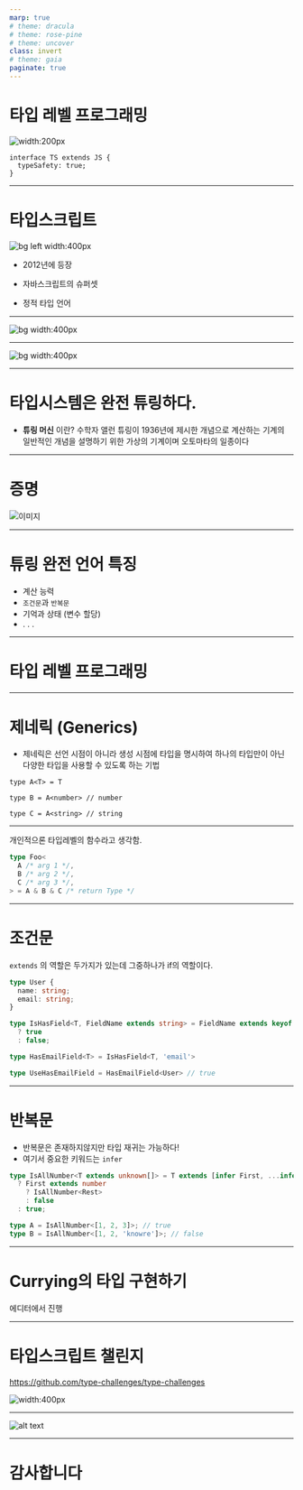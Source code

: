 ```yaml
---
marp: true
# theme: dracula
# theme: rose-pine
# theme: uncover
class: invert
# theme: gaia
paginate: true
---
```

# 타입 레벨 프로그래밍

![width:200px](../public/ts.png)

```tsx
interface TS extends JS {
  typeSafety: true;
}
```

---
# 타입스크립트

![bg left width:400px](../public/js-ts.png)

- 2012년에 등장

- 자바스크립트의 슈퍼셋

- 정적 타입 언어

---

![bg width:400px](../public/generic.png)

---

![bg width:400px](../public/any.png)

---

# 타입시스템은 완전 튜링하다.
- **튜링 머신** 이란?
 수학자 앨런 튜링이 1936년에 제시한 개념으로 계산하는 기계의 일반적인 개념을 설명하기 위한 가상의 기계이며 오토마타의 일종이다

---

# 증명
![이미지](../public/turing.png)

---

# 튜링 완전 언어 특징

- 계산 능력
- `조건문`과 `반복문`
- 기억과 상태 (변수 할당)
- . . .

---

# 타입 레벨 프로그래밍

---

# 제네릭 (Generics)
- 제네릭은 선언 시점이 아니라 생성 시점에 타입을 명시하여 하나의 타입만이 아닌 다양한 타입을 사용할 수 있도록 하는 기법

```tsx
type A<T> = T

type B = A<number> // number

type C = A<string> // string
```
---

 개인적으론 타입레벨의 함수라고 생각함.
```ts
type Foo<
  A /* arg 1 */,
  B /* arg 2 */,
  C /* arg 3 */,
> = A & B & C /* return Type */
```

---

# 조건문

`extends` 의 역할은 두가지가 있는데 그중하나가 if의 역할이다.

```ts
type User {
  name: string;
  email: string;
}

type IsHasField<T, FieldName extends string> = FieldName extends keyof T
  ? true
  : false;

type HasEmailField<T> = IsHasField<T, 'email'>

type UseHasEmailField = HasEmailField<User> // true
```

---

# 반복문
- 반복문은 존재하지않지만 타입 재귀는 가능하다!
- 여기서 중요한 키워드는 `infer`

```ts
type IsAllNumber<T extends unknown[]> = T extends [infer First, ...infer Rest]
  ? First extends number
    ? IsAllNumber<Rest>
    : false
  : true;

type A = IsAllNumber<[1, 2, 3]>; // true
type B = IsAllNumber<[1, 2, 'knowre']>; // false
```

---

# Currying의 타입 구현하기
에디터에서 진행

---

# 타입스크립트 챌린지


https://github.com/type-challenges/type-challenges

![width:400px](../public/logo.svg)

---

![alt text](../public/image.png)

---

# 감사합니다
